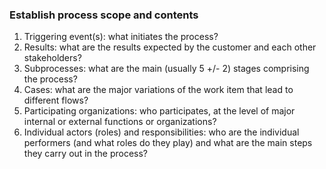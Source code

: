 ### Establish process scope and contents

1. Triggering event(s): what initiates the process?
2. Results: what are the results expected by the customer and each other stakeholders?
3. Subprocesses: what are the main (usually 5 +/- 2) stages comprising the process?
4. Cases: what are the major variations of the work item that lead to different flows?
5. Participating organizations: who participates, at the level of major internal or external functions or organizations?
6. Individual actors (roles) and responsibilities: who are the individual performers (and what roles do they play) and what are the main steps they carry out in the process?